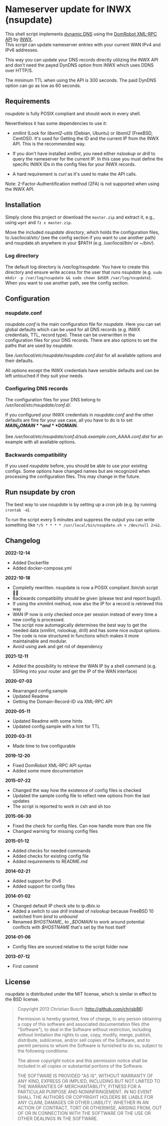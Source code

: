 # Nameserver update for INWX (nsupdate)

This shell script implements [dynamic DNS](https://en.wikipedia.org/wiki/Dynamic_DNS) using the [DomRobot XML-RPC API](https://www.inwx.de/de/help/apidoc/f/ch02s13.html#nameserver.updateRecord) by [INWX](https://www.inwx.de/).  
This script can update nameserver entries with your current WAN IPv4 and IPv6 addresses.

This way you can update your DNS records directly utilizing the INWX API and don't need the payed DynDNS option from INWX which uses DDNS over HTTP/S.

The minimum TTL when using the API is 300 seconds. The paid DynDNS option can go as low as 60 seconds.

## Requirements

_nsupdate_ is fully POSIX compliant and should work in every shell.

Nevertheless it has some dependencies to use it:
- _xmllint_ (Look for _libxml2-utils_ (Debian, Ubuntu) or _libxml2_ (FreeBSD, CentOS)). It's used for Getting the ID and the current IP from the INWX API. This is the recommended way.

- If you don't have installed _xmllint_, you need either _nslookup_ or _drill_ to query the nameserver for the current IP. In this case you must define the specific INWX IDs in the config files for your INWX records.

- A hard requirement is _curl_ as it's used to make the API calls.

Note: 2-Factor-Authentification method (2FA) is not supported when using the INWX API.

## Installation

Simply clone this project or download the `master.zip` and extract it, e.g., using `wget` and `7z x master.zip`.

Move the included _nsupdate directory_, which holds the configuration files, to _/usr/local/etc/_ (see the config section if you want to use another path) and nsupdate.sh anywhere in your $PATH (e.g. /_usr/local/bin/_ or _~/bin/_).

### Log directory
The default log directory is _/var/log/nsupdate_. You have to create this directory and ensure write access for the user that runs _nsupdate_ (e.g. `sudo mkdir -p /var/log/nsupdate && sudo chown $USER /var/log/nsupdate`). When you want to use another path, see the config section.

## Configuration

### nsupdate.conf

_nsupdate.conf_ is the main configuration file for _nsupdate_. Here you can set global defaults which can be used for all DNS records (e.g. INWX credentials, TTL, record type). These can be overwritten in the configuration files for your DNS records. There are also options to set the paths that are used by _nsupdate_.

See _/usr/local/etc/nsupdate/nsupdate.conf.dist_ for all available options and their defaults.

All options except the INWX credentials have sensible defaults and can be left untouched if they suit your needs.

### Configuring DNS records

The configuration files for your DNS belong to _/usr/local/etc/nsupdate/conf.d/_.

If you configured your INWX credentials in _nsupdate.conf_ and the other defaults are fine for your use case, all you have to do is to set **$MAIN_DOMAIN** and **$DOMAIN**.

See _/usr/local/etc/nsupdate/conf.d/sub.example.com_AAAA.conf.dist_ for an example with all available options.

### Backwards compatibility
If you used _nsupdate_ before, you should be able to use your existing configs. Some options have changed names but are recognized when processing the configuration files. This may change in the future.

## Run nsupdate by cron

The best way to use _nsupdate_ is by setting up a cron job (e.g. by running `crontab -e`).

To run the script every 5 minutes and suppress the output you can write something like `*/5 * * * * /usr/local/bin/nsupdate.sh > /dev/null 2>&1`.

## Changelog

**2022-12-14**
- Added Dockerfile
- Added docker-compose.yml

**2022-10-18**

- Completly rewritten. nsupdate is now a POSIX compliant /bin/sh script 👍🏻
- Backwards compatibility should be given (please test and report bugs!).
- If using the xmmlint method, now also the IP for a record is retrieved this way
- WAN IP now is only checked once per session instead of every time a new config is processed.
- The script now automagically determines the best way to get the needed data (xmllint, nslookup, drill) and has some nice output options.
- The code is now structured in functions which makes it more maintainable and modular.
- Avoid using awk and get rid of dependency

**2021-12-11**

- Added the possibility to retrieve the WAN IP by a shell command (e.g. SSHing into your router and get the IP of the WAN interface)

**2020-07-03**

 - Rearranged config.sample
 - Updated Readme
 - Getting the Domain-Record-ID via XML-RPC API

**2020-05-11**

- Updated Readme with some hints
- Updated config.sample with a hint for TTL

**2020-03-31**

- Made time to live configurable

**2019-12-20**

- Fixed DomRobot XML-RPC API syntax
- Added some more documentation

**2015-07-22**

- Changed the way how the existence of config files is checked
- Updated the sample config file to reflect new options from the last updates
- The script is reported to work in csh and sh too

**2015-06-30**

- Fixed the check for config files. Can now handle more than one file
- Changed warning for missing config files

**2015-01-12**

- Added checks for needed commands
- Added checks for existing config file
- Added requirements to README.md

**2014-02-21**

- Added support for IPv6
- Added support for config files

**2014-01-02**

- Changed default IP check site to ip.dblx.io
- Added a switch to use _drill_ instead of _nslookup_ because FreeBSD 10 switched from _bind_ to _unbound_ 
- Renamed _$HOSTNAME_ to _$DOMAIN_ to work around potential conflicts with _$HOSTNAME_ that's set by the host itself

**2014-01-06**

- Config files are sourced relative to the script folder now

**2013-07-12**

- First commit

## License

nsupdate is distributed under the MIT license, which is similar in effect to the BSD license.

> Copyright 2013 Christian Busch (http://github.com/chrisb86)
> 
> Permission is hereby granted, free of charge, to any person obtaining a copy of this software and associated documentation files (the "Software"), to deal in the Software without restriction, including without limitation the rights to use, copy, modify, merge, publish, distribute, sublicense, and/or sell copies of the Software, and to permit persons to whom the Software is furnished to do so, subject to the following conditions:
> 
> The above copyright notice and this permission notice shall be included in all copies or substantial portions of the Software.
> 
> THE SOFTWARE IS PROVIDED "AS IS", WITHOUT WARRANTY OF ANY KIND, EXPRESS OR IMPLIED, INCLUDING BUT NOT LIMITED TO THE WARRANTIES OF MERCHANTABILITY, FITNESS FOR A PARTICULAR PURPOSE AND NONINFRINGEMENT. IN NO EVENT SHALL THE AUTHORS OR COPYRIGHT HOLDERS BE LIABLE FOR ANY CLAIM, DAMAGES OR OTHER LIABILITY, WHETHER IN AN ACTION OF CONTRACT, TORT OR OTHERWISE, ARISING FROM, OUT OF OR IN CONNECTION WITH THE SOFTWARE OR THE USE OR OTHER DEALINGS IN THE SOFTWARE.
